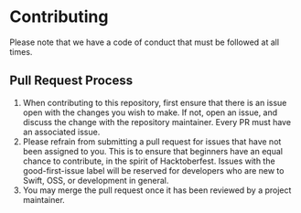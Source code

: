 # Contributing
Please note that we have a code of conduct that must be followed at all times. 

## Pull Request Process
1. When contributing to this repository, first ensure that there is an issue open with the changes you wish to make. If not, open an issue, and discuss the change with the repository maintainer. Every PR must have an associated issue. 
2. Please refrain from submitting a pull request for issues that have not been assigned to you. This is to ensure that beginners have an equal chance to contribute, in the spirit of Hacktoberfest. Issues with the good-first-issue label will be reserved for developers who are new to Swift, OSS, or development in general. 
3. You may merge the pull request once it has been reviewed by a project maintainer. 
